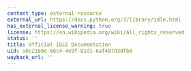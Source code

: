 ```yaml
---
content_type: external-resource
external_url: https://docs.python.org/3/library/idle.html
has_external_license_warning: true
license: https://en.wikipedia.org/wiki/All_rights_reserved
status: ''
title: Official IDLE Documentation
uid: a0c2160e-66c4-4e9f-81d1-6af487d3dfb8
wayback_url: ''
---
```


